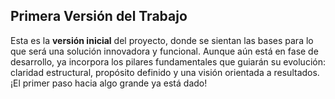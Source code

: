 ## Primera Versión del Trabajo

Esta es la **versión inicial** del proyecto, donde se sientan las bases para lo que será una solución innovadora y funcional. Aunque aún está en fase de desarrollo, ya incorpora los pilares fundamentales que guiarán su evolución: claridad estructural, propósito definido y una visión orientada a resultados. ¡El primer paso hacia algo grande ya está dado!
